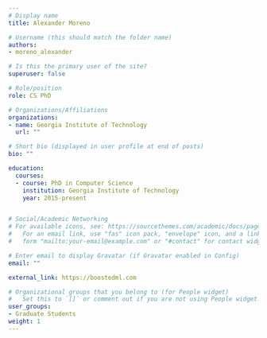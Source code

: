 ```yaml
---
# Display name
title: Alexander Moreno

# Username (this should match the folder name)
authors:
- moreno_alexander

# Is this the primary user of the site?
superuser: false

# Role/position
role: CS PhD

# Organizations/Affiliations
organizations:
- name: Georgia Institute of Technology
  url: ""

# Short bio (displayed in user profile at end of posts)
bio: ""

education:
  courses:
  - course: PhD in Computer Science
    institution: Georgia Institute of Technology
    year: 2015-present


# Social/Academic Networking
# For available icons, see: https://sourcethemes.com/academic/docs/page-builder/#icons
#   For an email link, use "fas" icon pack, "envelope" icon, and a link in the
#   form "mailto:your-email@example.com" or "#contact" for contact widget.

# Enter email to display Gravatar (if Gravatar enabled in Config)
email: ""

external_link: https://boostedml.com

# Organizational groups that you belong to (for People widget)
#   Set this to `[]` or comment out if you are not using People widget.
user_groups:
- Graduate Students
weight: 1
---
```

